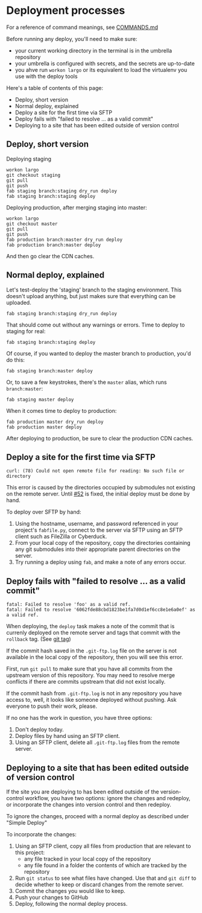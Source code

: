 # Deployment processes

For a reference of command meanings, see [COMMANDS.md](../COMMANDS.md)

Before running any deploy, you'll need to make sure:

- your current working directory in the terminal is in the umbrella repository
- your umbrella is configured with secrets, and the secrets are up-to-date
- you ahve run `workon largo` or its equivalent to load the virtualenv you use with the deploy tools

Here's a table of contents of this page:

- Deploy, short version
- Normal deploy, explained
- Deploy a site for the first time via SFTP
- Deploy fails with "failed to resolve ... as a valid commit"
- Deploying to a site that has been edited outside of version control


## Deploy, short version

Deploying staging

```
workon largo
git checkout staging
git pull
git push
fab staging branch:staging dry_run deploy
fab staging branch:staging deploy
```

Deploying production, after merging staging into master:

```
workon largo
git checkout master
git pull
git push
fab production branch:master dry_run deploy
fab production branch:master deploy
```

And then go clear the CDN caches.

## Normal deploy, explained

Let's test-deploy the 'staging' branch to the staging environment. This doesn't upload anything, but just makes sure that everything can be uploaded.

	fab staging branch:staging dry_run deploy

That should come out without any warnings or errors. Time to deploy to staging for real:

	fab staging branch:staging deploy

Of course, if you wanted to deploy the master branch to production, you'd do this:

	fab staging branch:master deploy

Or, to save a few keystrokes, there's the `master` alias, which runs `branch:master`:

	fab staging master deploy

When it comes time to deploy to production:

	fab production master dry_run deploy
	fab production master deploy

After deploying to production, be sure to clear the production CDN caches.

## Deploy a site for the first time via SFTP

```
curl: (78) Could not open remote file for reading: No such file or directory
```

This error is caused by the directories occupied by submodules not existing on the remote server. Until [#52](https://github.com/INN/deploy-tools/issues/52) is fixed, the initial deploy must be done by hand.

To deploy over SFTP by hand:

1. Using the hostname, username, and password referenced in your project's `fabfile.py`, connect to the server via SFTP using an SFTP client such as FileZilla or Cyberduck.
2. From your local copy of the repository, copy the directories containing any git submodules into their appropriate parent directories on the server.
3. Try running a deploy using `fab`, and make a note of any errors occur.

## Deploy fails with "failed to resolve ... as a valid commit"

```
fatal: Failed to resolve 'foo' as a valid ref.
fatal: Failed to resolve '6062fde88cbd1823be1fa7d0d1ef6cc8e1e6a0ef' as a valid ref.
```

When deploying, the `deploy` task makes a note of the commit that is currenly deployed on the remote server and tags that commit with the `rollback` tag. (See [git tag](https://git-scm.com/book/en/v2/Git-Basics-Tagging))

If the commit hash saved in the `.git-ftp.log` file on the server is not available in the local copy of the repository, then you will see this error.

First, run `git pull` to make sure that you have all commits from the upstream version of this repository. You may need to resolve merge conflicts if there are commits upstream that did not exist locally.

If the commit hash from `.git-ftp.log` is not in any repository you have access to, well, it looks like someone deployed without pushing. Ask everyone to push their work, please.

If no one has the work in question, you have three options:

1. Don't deploy today.
2. Deploy files by hand using an SFTP client.
3. Using an SFTP client, delete all `.git-ftp.log` files from the remote server.

## Deploying to a site that has been edited outside of version control

If the site you are deploying to has been edited outside of the version-control workflow, you have two options: ignore the changes and redeploy, or incorporate the changes into version control and then redeploy.

To ignore the changes, proceed with a normal deploy as described under "Simple Deploy"

To incorporate the changes:

1. Using an SFTP client, copy all files from production that are relevant to this project:
	- any file tracked in your local copy of the repository
	- any file found in a folder the contents of which are tracked by the repository
2. Run `git status` to see what files have changed. Use that and `git diff` to decide whether to keep or discard changes from the remote server.
3. Commit the changes you would like to keep.
4. Push your changes to GitHub
5. Deploy, following the normal deploy process.
